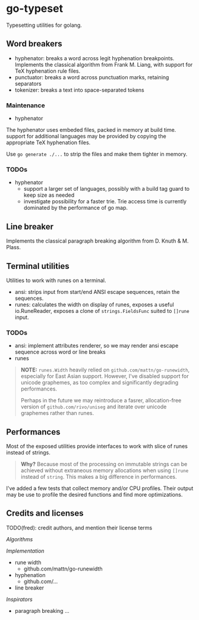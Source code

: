 # go-typeset

Typesetting utilities for golang.

## Word breakers

* hyphenator: breaks a word across legit hyphenation breakpoints. Implements the classical algorithm from Frank M. Liang, with support for TeX hyphenation rule files.
* punctuator: breaks a word across punctuation marks, retaining separators
* tokenizer: breaks a text into space-separated tokens

### Maintenance

* hyphenator

The hyphenator uses embeded files, packed in memory at build time.
support for additional languages may be provided by copying the appropriate TeX hyphenation files.

Use `go generate ./...` to strip the files and make them tighter in memory.

### TODOs
* hyphenator
  * support a larger set of languages, possibly with a build tag guard to keep size as needed
  * investigate possibility for a faster trie. Trie access time is currently dominated by the performance of
    go map.

## Line breaker

Implements the classical paragraph breaking algorithm from D. Knuth  & M. Plass.

## Terminal utilities

Utilities to work with runes on a terminal.

* ansi: strips input from start/end ANSI escape sequences, retain the sequences.
* runes: calculates the width on display of runes, exposes a useful io.RuneReader, exposes a clone of `strings.FieldsFunc` suited to `[]rune` input.

### TODOs
* ansi: implement attributes renderer, so we may render ansi escape sequence across word or line breaks
* runes 

> **NOTE:** `runes.Width` heavily relied on `github.com/mattn/go-runewidth`, especially for East Asian support.
> However, I've disabled support for unicode graphemes, as too complex and significantly degrading performances.
>
> Perhaps in the future we may reintroduce a fasrer, allocation-free version of `github.com/rivo/uniseg` and iterate over unicode
> graphemes rather than runes.

## Performances

Most of the exposed utilities provide interfaces to work with slice of runes instead of strings.

> **Why?** 
> Because most of the processing on immutable strings can be achieved without extraneous memory allocations when using `[]rune` instead of `string`.
> This makes a big difference in performances.

I've added a few tests that collect memory and/or CPU profiles. Their output may be use to profile the desired functions
and find more optimizations.

## Credits and licenses

TODO(fred): credit authors, and mention their license terms

_Algorithms_

_Implementation_
* rune width 
  * github.com/mattn/go-runewidth
* hyphenation 
  * github.com/...
* line breaker

_Inspirators_
* paragraph breaking ...
